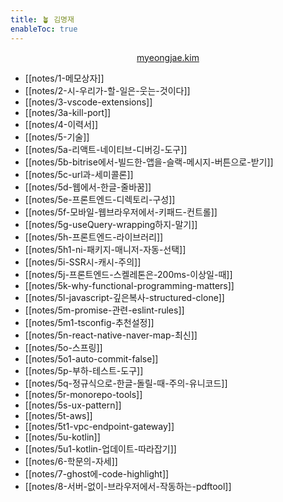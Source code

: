 ```yaml
---
title: 🪴 김명재
enableToc: true
---
```


<p style="text-align:center">
<a href="https://myeongjae.kim">myeongjae.kim</a>
</p>

- [[notes/1-메모상자]]
- [[notes/2-시-우리가-할-일은-웃는-것이다]]
- [[notes/3-vscode-extensions]]
- [[notes/3a-kill-port]]
- [[notes/4-이력서]]
- [[notes/5-기술]]
- [[notes/5a-리액트-네이티브-디버깅-도구]]
- [[notes/5b-bitrise에서-빌드한-앱을-슬랙-메시지-버튼으로-받기]]
- [[notes/5c-url과-세미콜론]]
- [[notes/5d-웹에서-한글-줄바꿈]]
- [[notes/5e-프론트엔드-디렉토리-구성]]
- [[notes/5f-모바일-웹브라우저에서-키패드-컨트롤]]
- [[notes/5g-useQuery-wrapping하지-말기]]
- [[notes/5h-프론트엔드-라이브러리]]
- [[notes/5h1-ni-패키지-매니저-자동-선택]]
- [[notes/5i-SSR시-캐시-주의]]
- [[notes/5j-프론트엔드-스켈레톤은-200ms-이상일-때]]
- [[notes/5k-why-functional-programming-matters]]
- [[notes/5l-javascript-깊은복사-structured-clone]]
- [[notes/5m-promise-관련-eslint-rules]]
- [[notes/5m1-tsconfig-추천설정]]
- [[notes/5n-react-native-naver-map-최신]]
- [[notes/5o-스프링]]
- [[notes/5o1-auto-commit-false]]
- [[notes/5p-부하-테스트-도구]]
- [[notes/5q-정규식으로-한글-돌릴-때-주의-유니코드]]
- [[notes/5r-monorepo-tools]]
- [[notes/5s-ux-pattern]]
- [[notes/5t-aws]]
- [[notes/5t1-vpc-endpoint-gateway]]
- [[notes/5u-kotlin]]
- [[notes/5u1-kotlin-업데이트-따라잡기]]
- [[notes/6-학문의-자세]]
- [[notes/7-ghost에-code-highlight]]
- [[notes/8-서버-없이-브라우저에서-작동하는-pdftool]]
